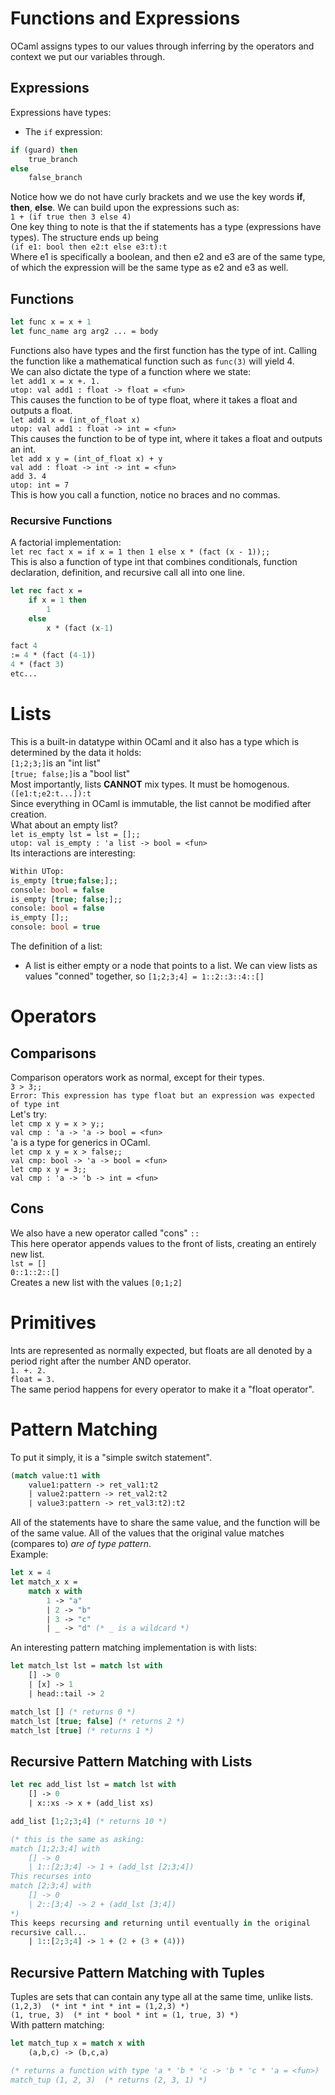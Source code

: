 # Functions and Expressions
OCaml assigns types to our values through inferring by the operators and context we put our variables through.
## Expressions
Expressions have types:
- The `if` expression:
```ocaml
if (guard) then
	true_branch
else
	false_branch
```
Notice how we do not have curly brackets and we use the key words **if**, **then**, **else**.
We can build upon the expressions such as: <br>
`1 + (if true then 3 else 4)`<br>
One key thing to note is that the if statements has a type (expressions have types).
The structure ends up being <br>
`(if e1: bool then e2:t else e3:t):t`<br>
Where e1 is specifically a boolean, and then e2 and e3 are of the same type, of which the expression will be the same type as e2 and e3 as well.

## Functions
```ocaml
let func x = x + 1
let func_name arg arg2 ... = body
```
Functions also have types and the first function has the type of int. Calling the function like a mathematical function such as `func(3)` will yield 4. <br>
We can also dictate the type of a function where we state: <br>
`let add1 x = x +. 1.` <br>
`utop: val add1 : float -> float = <fun>`<br>
This causes the function to be of type float, where it takes a float and outputs a float. <br>
`let add1 x = (int_of_float x)` <br>
`utop: val add1 : float -> int = <fun>` <br>
This causes the function to be of type int, where it takes a float and outputs an int. <br>
`let add x y = (int_of_float x) + y` <br>
`val add : float -> int -> int = <fun>` <br>
`add 3. 4`<br>
`utop: int = 7`<br>
This is how you call a function, notice no braces and no commas.<br>
### Recursive Functions
A factorial implementation: <br>
`let rec fact x = if x = 1 then 1 else x * (fact (x - 1));;` <br>
This is also a function of type int that combines conditionals, function declaration, definition, and recursive call all into one line. <br>
```ocaml
let rec fact x = 
	if x = 1 then
		1
	else
		x * (fact (x-1)
```

```ocaml
fact 4
:= 4 * (fact (4-1))
4 * (fact 3)
etc...
```

# Lists
This is a built-in datatype within OCaml and it also has a type which is determined by the data it holds: <br>
`[1;2;3;]`is an "int list"<br>
`[true; false;]`is a "bool list" <br>
Most importantly, lists **CANNOT** mix types. It must be homogenous. <br>
`([e1:t;e2:t...]):t`<br>
Since everything in OCaml is immutable, the list cannot be modified after creation. <br>
What about an empty list? <br>
`let is_empty lst = lst = [];;`<br>
`utop: val is_empty : 'a list -> bool = <fun>` <br>
Its interactions are interesting: <br>
``` ocaml
Within UTop:
is_empty [true;false;];;
console: bool = false
is_empty [true; false;];;
console: bool = false
is_empty [];;
console: bool = true
```

The definition of a list:
- A list is either empty or a node that points to a list.
We can view lists as values "conned" together, so `[1;2;3;4] = 1::2::3::4::[]`<br>

# Operators
## Comparisons
Comparison operators work as normal, except for their types.<br>
`3 > 3;;`<br>
`Error: This expression has type float but an expression was expected of type int` <br>
Let's try:<br>
`let cmp x y = x > y;;`<br>
`val cmp : 'a -> 'a -> bool = <fun>`<br>
'a is a type for generics in OCaml. <br>
`let cmp x y = x > false;;`<br>
`val cmp: bool -> 'a -> bool = <fun>`<br>
`let cmp x y = 3;;`<br>
`val cmp : 'a -> 'b -> int = <fun>` <br>
## Cons
We also have a new operator called "cons" `::`<br>
This here operator appends values to the front of lists, creating an entirely new list. <br>
`lst = []` <br>
`0::1::2::[]` <br>
Creates a new list with the values `[0;1;2]`<br>

# Primitives
Ints are represented as normally expected, but floats are all denoted by a period right after the number AND operator. <br>
`1. +. 2.`<br>
`float = 3.`<br>
The same period happens for every operator to make it a "float operator".<br>
# Pattern Matching
To put it simply, it is a "simple switch statement". <br>
```ocaml
(match value:t1 with 
	value1:pattern -> ret_val1:t2 
	| value2:pattern -> ret_val2:t2
	| value3:pattern -> ret_val3:t2):t2
```
All of the statements have to share the same value, and the function will be of the same value. All of the values that the original value matches (compares to) *are of type pattern*. <br>
Example:
```ocaml
let x = 4
let match_x x =
	match x with
		1 -> "a"
		| 2 -> "b"
		| 3 -> "c"
		| _ -> "d" (* _ is a wildcard *)
```
An interesting pattern matching implementation is with lists: <br>
```ocaml
let match_lst lst = match lst with
	[] -> 0
	| [x] -> 1
	| head::tail -> 2

match_lst [] (* returns 0 *)
match_lst [true; false] (* returns 2 *)
match_lst [true] (* returns 1 *)
```
## Recursive Pattern Matching with Lists
```ocaml
let rec add_list lst = match lst with 
	[] -> 0
	| x::xs -> x + (add_list xs)

add_list [1;2;3;4] (* returns 10 *)

(* this is the same as asking:
match [1;2;3;4] with
	[] -> 0
	| 1::[2;3;4] -> 1 + (add_lst [2;3;4])
This recurses into
match [2;3;4] with
	[] -> 0
	| 2::[3;4] -> 2 + (add_lst [3;4])
*)
This keeps recursing and returning until eventually in the original
recursive call...
	| 1::[2;3;4] -> 1 + (2 + (3 + (4)))
```
## Recursive Pattern Matching with Tuples
Tuples are sets that can contain any type all at the same time, unlike lists. <br>
`(1,2,3)  (* int * int * int = (1,2,3) *)`<br>
`(1, true, 3)  (* int * bool * int = (1, true, 3) *)`<br>
With pattern matching: <br>
```ocaml
let match_tup x = match x with
	(a,b,c) -> (b,c,a)

(* returns a function with type 'a * 'b * 'c -> 'b * 'c * 'a = <fun>)
match_tup (1, 2, 3)  (* returns (2, 3, 1) *)
```
